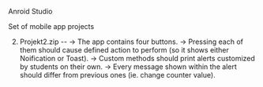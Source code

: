 Anroid Studio

Set of mobile app projects

2. Projekt2.zip
  --
→ The app contains four buttons.
→ Pressing each of them should cause defined action to perform (so it shows either Noification or Toast).
→ Custom methods should print alerts customized by students on their own.
→ Every message shown within the alert should differ from previous ones (ie. change counter value).
